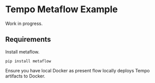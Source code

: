 # Tempo Metaflow Example

Work in progress.

## Requirements

Install metaflow.

```
pip install metaflow
```

Ensure you have local Docker as present flow locally deploys Tempo artifacts to Docker.



